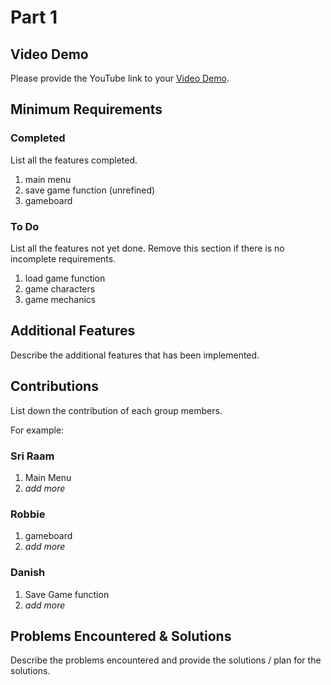 # Part 1

## Video Demo

Please provide the YouTube link to your [Video Demo](https://youtu.be/9dkkVmvAyr8).

## Minimum Requirements

### Completed

List all the features completed.

1. main menu
2. save game function (unrefined)
3. gameboard

### To Do

List all the features not yet done. Remove this section if there is no incomplete requirements.

1. load game function
2. game characters 
3. game mechanics

## Additional Features

Describe the additional features that has been implemented.

## Contributions

List down the contribution of each group members.

For example:

### Sri Raam

1. Main Menu
2. *add more*

### Robbie

1. gameboard
2. *add more*

### Danish
1. Save Game function
2. *add more*

## Problems Encountered & Solutions

Describe the problems encountered and provide the solutions / plan for the solutions.